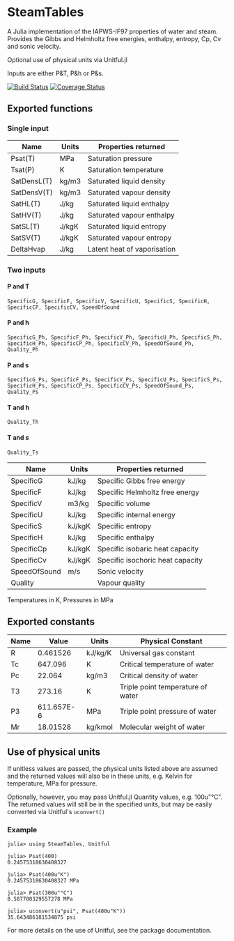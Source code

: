 # SteamTables

A Julia implementation of the IAPWS-IF97 properties of water and steam.
Provides the Gibbs and Helmholtz free energies, enthalpy, entropy, Cp, Cv and sonic velocity.

Optional use of physical units via Unitful.jl

Inputs are either P&T, P&h or P&s.

[![Build Status](https://travis-ci.org/braamvandyk/SteamTables.jl.svg?branch=master)](https://travis-ci.org/braamvandyk/SteamTables.jl)
[![Coverage Status](https://coveralls.io/repos/braamvandyk/SteamTables.jl/badge.svg?branch=master)](https://coveralls.io/r/braamvandyk/SteamTables.jl?branch=master)

## Exported functions

### Single input

Name         |Units  |Properties returned
-------------|-------|-------------------
Psat(T)      |MPa    |Saturation pressure
Tsat(P)      |K      |Saturation temperature
SatDensL(T)  |kg/m3  |Saturated liquid density
SatDensV(T)  |kg/m3  |Saturated vapour density
SatHL(T)     |J/kg   |Saturated liquid enthalpy
SatHV(T)     |J/kg   |Saturated vapour enthalpy
SatSL(T)     |J/kgK  |Saturated liquid entropy
SatSV(T)     |J/kgK  |Saturated vapour entropy
DeltaHvap    |J/kg   |Latent heat of vaporisation  

### Two inputs

#### P and T

    SpecificG, SpecificF, SpecificV, SpecificU, SpecificS, SpecificH, SpecificCP, SpecificCV, SpeedOfSound

#### P and h

    SpecificG_Ph, SpecificF_Ph, SpecificV_Ph, SpecificU_Ph, SpecificS_Ph, SpecificH_Ph, SpecificCP_Ph, SpecificCV_Ph, SpeedOfSound_Ph, Quality_Ph

#### P and s

    SpecificG_Ps, SpecificF_Ps, SpecificV_Ps, SpecificU_Ps, SpecificS_Ps, SpecificH_Ps, SpecificCP_Ps, SpecificCV_Ps, SpeedOfSound_Ps, Quality_Ps

#### T and h
    Quality_Th

#### T and s
    Quality_Ts


Name         |Units  |Properties returned
-------------|-------|-------------------
SpecificG    |kJ/kg  |Specific Gibbs free energy
SpecificF    |kJ/kg  |Specific Helmholtz free energy
SpecificV    |m3/kg  |Specific volume
SpecificU    |kJ/kg  |Specific internal energy
SpecificS    |kJ/kgK |Specific entropy
SpecificH    |kJ/kg  |Specific enthalpy
SpecificCp   |kJ/kgK |Specific isobaric heat capacity
SpecificCv   |kJ/kgK |Specific isochoric heat capacity
SpeedOfSound |m/s    |Sonic velocity
Quality      |       |Vapour quality  

Temperatures in K, Pressures in MPa


## Exported constants

Name |Value      |Units   |Physical Constant
-----|-----------|--------|-------------------
R    |0.461526   |kJ/kg/K |Universal gas constant
Tc   |647.096    |K       |Critical temperature of water
Pc   |22.064     |kg/m3   |Critical density of water
T3   |273.16     |K       |Triple point temperature of water
P3   |611.657E-6 |MPa     |Triple point pressure of water
Mr   |18.01528   |kg/kmol |Molecular weight of water

## Use of physical units

If unitless values are passed, the physical units listed above are assumed and the returned values will also be in these units, e.g. Kelvin for temperature, MPa for pressure.

Optionally, however, you may pass Unitful.jl Quantity values, e.g. 100u"°C". The returned values will still be in the specified units, but may be easily converted via Unitful's `uconvert()`

### Example
```
julia> using SteamTables, Unitful

julia> Psat(400)
0.24575318630408327

julia> Psat(400u"K")
0.24575318630408327 MPa

julia> Psat(300u"°C")
8.587708329557278 MPa

julia> uconvert(u"psi", Psat(400u"K"))
35.643486181534875 psi
```

For more details on the use of Unitful, see the package documentation.
